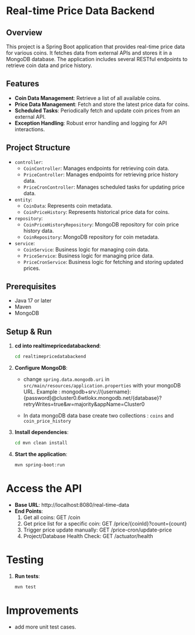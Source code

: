 # Real-time Price Data Backend

## Overview

This project is a Spring Boot application that provides real-time price data for various coins. It fetches data from external APIs and stores it in a MongoDB database. The application includes several RESTful endpoints to retrieve coin data and price history.

## Features

- **Coin Data Management**: Retrieve a list of all available coins.
- **Price Data Management**: Fetch and store the latest price data for coins.
- **Scheduled Tasks**: Periodically fetch and update coin prices from an external API.
- **Exception Handling**: Robust error handling and logging for API interactions.

## Project Structure

- `controller`:
  - `CoinController`: Manages endpoints for retrieving coin data.
  - `PriceController`: Manages endpoints for retrieving price history data.
  - `PriceCronController`: Manages scheduled tasks for updating price data.
- `entity`:
  - `CoinData`: Represents coin metadata.
  - `CoinPriceHistory`: Represents historical price data for coins.
- `repository`:
  - `CoinPriceHistoryRepository`: MongoDB repository for coin price history data.
  - `CoinRepository`: MongoDB repository for coin metadata.
- `service`:
  - `CoinService`: Business logic for managing coin data.
  - `PriceService`: Business logic for managing price data.
  - `PriceCronService`: Business logic for fetching and storing updated prices.

## Prerequisites

- Java 17 or later
- Maven
- MongoDB

## Setup & Run

1. **cd into realtimepricedatabackend**:
   ```sh
   cd realtimepricedatabackend
   ```
2. **Configure MongoDB**:

   - change `spring.data.mongodb.uri` in `src/main/resources/application.properties` with your mongoDB URL.
     Example : mongodb+srv://{username}:{password}@cluster0.6wtlokx.mongodb.net/{database}?retryWrites=true&w=majority&appName=Cluster0

   - In data mongoDB data base create two collections : `coins` and `coin_price_history`

3. **Install dependencies**:
   ```sh
   cd mvn clean install
   ```
4. **Start the application**:
   ```sh
   mvn spring-boot:run
   ```

# Access the API

- **Base URL**: http://localhost:8080/real-time-data
- **End Points**:
  1. Get all coins: GET /coin
  2. Get price list for a specific coin: GET /price/{coinId}?count={count}
  3. Trigger price update manually: GET /price-cron/update-price
  4. Project/Database Health Check: GET /actuator/health

# Testing

1. **Run tests**:
   ```sh
   mvn test
   ```

# Improvements

- add more unit test cases.
